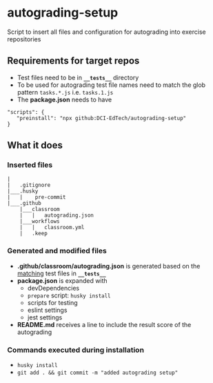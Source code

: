 # autograding-setup
Script to insert all files and configuration for autograding into exercise repositories
## Requirements for target repos
- Test files need to be in **`__tests__`** directory
- To be used for autograding test file names need to match the glob pattern `tasks.*.js` i.e. `tasks.1.js`
- The **package.json** needs to have
```
"scripts": {
   "preinstall": "npx github:DCI-EdTech/autograding-setup"
}
```
## What it does
### Inserted files
```
|
|   .gitignore
|___.husky
|   |    pre-commit
|___.github
    |___classroom
    |   |   autograding.json
    |___workflows
    |   |   classroom.yml
    |   .keep
```
### Generated and modified files
- **.github/classroom/autograding.json** is generated based on the [matching](#requirements-for-target-repos) test files in **`__tests__`**
- **package.json** is expanded with
  - devDependencies
  - `prepare` script: `husky install`
  - scripts for testing
  - eslint settings
  - jest settings
- **README.md** receives a line to include the result score of the autograding
### Commands executed during installation
- `husky install`
- `git add . && git commit -m "added autograding setup"`
